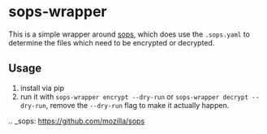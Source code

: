 # sops-wrapper

This is a simple wrapper around [sops](https://github.com/mozilla/sops), which
does use the `.sops.yaml` to determine the files which need to be encrypted or
decrypted.

## Usage

1. install via pip
2. run it with `sops-wrapper encrypt --dry-run` or `sops-wrapper decrypt
   --dry-run`, remove the `--dry-run` flag to make it actually happen.


.. _sops: https://github.com/mozilla/sops
